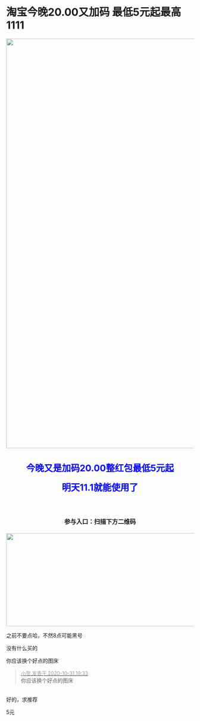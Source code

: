 # 淘宝今晚20.00又加码 最低5元起最高1111


<div align="center"><img id="aimg_UFZW7" onclick="zoom(this, this.src, 0, 0, 0)" class="zoom" width="600" height="1100" src="https://i.loli.net/2020/10/31/ZkjXu6SEntqxWI3.jpg" border="0" alt="" /></div><br />
<br />
<div align="center"><strong><font size="5"><font color="#0000ff">今晚又是加码20.00整红包最低5元起</font></font></strong></div><br />
<div align="center"><strong><font size="5"><font color="#0000ff">明天11.1就能使用了</font></font></strong></div><br />
<div align="center"><strong><font size="5"><font color="#0000ff"><br />
</font></font></strong></div><br />
<div align="center"><strong><font size="3">参与入口：扫描下方二维码</font></strong></div><div align="center"><strong><font size="3"><br />
</font></strong></div><div align="center"><img id="aimg_DpCzL" onclick="zoom(this, this.src, 0, 0, 0)" class="zoom" width="600" height="250" src="https://i.loli.net/2020/10/31/x8psuRgfj6blr2C.jpg" onmouseover="img_onmouseoverfunc(this)" onclick="zoom(this)" style="cursor:pointer" border="0" alt="" /></div>

之前不要点哈，不然8点可能黑号<img id="aimg_MK2VC" onclick="zoom(this, this.src, 0, 0, 0)" class="zoom" src="https://cdn.jsdelivr.net/gh/hishis/forum-master/public/images/patch.gif" onmouseover="img_onmouseoverfunc(this)" onload="thumbImg(this)" border="0" alt="" />

没有什么买的

你应该换个好点的图床

<div class="quote"><blockquote><font size="2"><a href="https://www.hostloc.com/forum.php?mod=redirect&amp;goto=findpost&amp;pid=9381736&amp;ptid=760690" target="_blank"><font color="#999999">小贺 发表于 2020-10-31 19:33</font></a></font><br />
你应该换个好点的图床</blockquote></div><br />
好的，求推荐<img id="aimg_stxAA" onclick="zoom(this, this.src, 0, 0, 0)" class="zoom" src="https://cdn.jsdelivr.net/gh/hishis/forum-master/public/images/patch.gif" onmouseover="img_onmouseoverfunc(this)" onload="thumbImg(this)" border="0" alt="" />

5元
